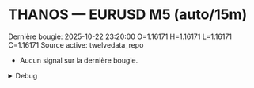 # THANOS — EURUSD M5 (auto/15m)
Dernière bougie: 2025-10-22 23:20:00  O=1.16171  H=1.16171  L=1.16171  C=1.16171
Source active: twelvedata_repo

- Aucun signal sur la dernière bougie.

<details><summary>Debug</summary>

- TD_API_KEY manquant.

</details>